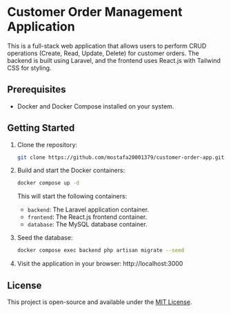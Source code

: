 # Customer Order Management Application

This is a full-stack web application that allows users to perform CRUD operations (Create, Read, Update, Delete) for
customer orders. The backend is built using Laravel, and the frontend uses React.js with Tailwind CSS for styling.

## Prerequisites

- Docker and Docker Compose installed on your system.

## Getting Started

1. Clone the repository:
    ```bash
   git clone https://github.com/mostafa20001379/customer-order-app.git
    ```

2. Build and start the Docker containers:
     ```bash
     docker compose up -d
     ```
   This will start the following containers:
    - `backend`: The Laravel application container.
    - `frontend`: The React.js frontend container.
    - `database`: The MySQL database container.

3. Seed the database:
   ```bash
   docker compose exec backend php artisan migrate --seed
   ```

4. Visit the application in your browser:
   http://localhost:3000

## License

This project is open-source and available under the [MIT License](LICENSE).
